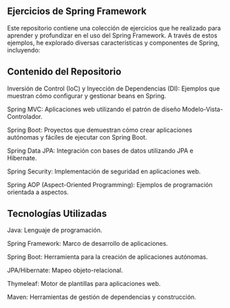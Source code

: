 ## Ejercicios de Spring Framework
Este repositorio contiene una colección de ejercicios que he realizado para aprender y profundizar en el uso del Spring Framework. A través de estos ejemplos, he explorado diversas características y componentes de Spring, incluyendo:

## Contenido del Repositorio
Inversión de Control (IoC) y Inyección de Dependencias (DI): Ejemplos que muestran cómo configurar y gestionar beans en Spring.

Spring MVC: Aplicaciones web utilizando el patrón de diseño Modelo-Vista-Controlador.

Spring Boot: Proyectos que demuestran cómo crear aplicaciones autónomas y fáciles de ejecutar con Spring Boot.

Spring Data JPA: Integración con bases de datos utilizando JPA e Hibernate.

Spring Security: Implementación de seguridad en aplicaciones web.

Spring AOP (Aspect-Oriented Programming): Ejemplos de programación orientada a aspectos.

## Tecnologías Utilizadas
Java: Lenguaje de programación.

Spring Framework: Marco de desarrollo de aplicaciones.

Spring Boot: Herramienta para la creación de aplicaciones autónomas.

JPA/Hibernate: Mapeo objeto-relacional.

Thymeleaf: Motor de plantillas para aplicaciones web.

Maven: Herramientas de gestión de dependencias y construcción.
